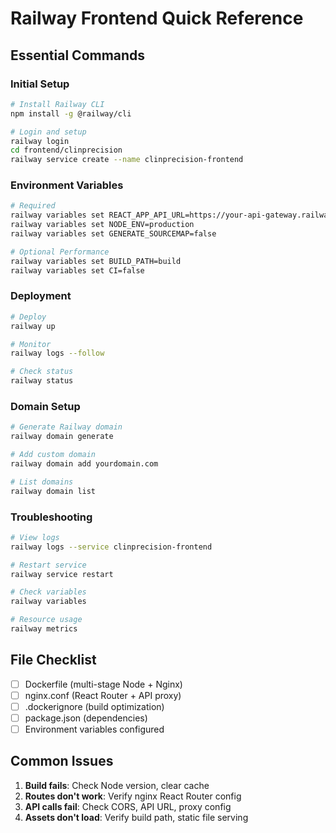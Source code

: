 # Railway Frontend Quick Reference

## Essential Commands

### Initial Setup
```bash
# Install Railway CLI
npm install -g @railway/cli

# Login and setup
railway login
cd frontend/clinprecision
railway service create --name clinprecision-frontend
```

### Environment Variables
```bash
# Required
railway variables set REACT_APP_API_URL=https://your-api-gateway.railway.app
railway variables set NODE_ENV=production
railway variables set GENERATE_SOURCEMAP=false

# Optional Performance
railway variables set BUILD_PATH=build
railway variables set CI=false
```

### Deployment
```bash
# Deploy
railway up

# Monitor
railway logs --follow

# Check status
railway status
```

### Domain Setup
```bash
# Generate Railway domain
railway domain generate

# Add custom domain
railway domain add yourdomain.com

# List domains
railway domain list
```

### Troubleshooting
```bash
# View logs
railway logs --service clinprecision-frontend

# Restart service
railway service restart

# Check variables
railway variables

# Resource usage
railway metrics
```

## File Checklist
- [ ] Dockerfile (multi-stage Node + Nginx)
- [ ] nginx.conf (React Router + API proxy)
- [ ] .dockerignore (build optimization)
- [ ] package.json (dependencies)
- [ ] Environment variables configured

## Common Issues
1. **Build fails**: Check Node version, clear cache
2. **Routes don't work**: Verify nginx React Router config
3. **API calls fail**: Check CORS, API URL, proxy config
4. **Assets don't load**: Verify build path, static file serving